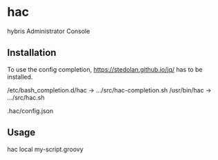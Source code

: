 # hac
hybris Administrator Console

## Installation
To use the config completion, https://stedolan.github.io/jq/ has to be installed.

/etc/bash_completion.d/hac -> .../src/hac-completion.sh
/usr/bin/hac -> .../src/hac.sh

.hac/config.json

## Usage
hac local my-script.groovy
